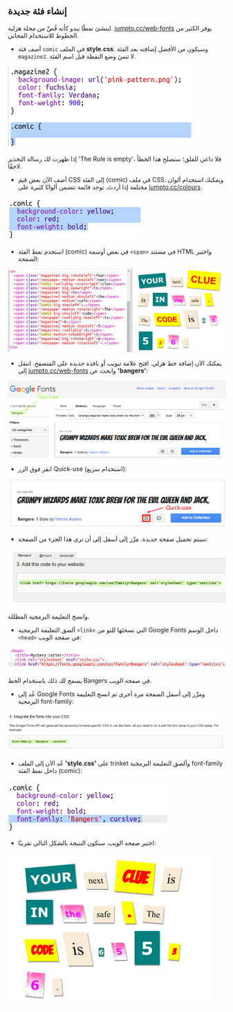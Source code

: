 ## إنشاء فئة جديدة 

لننشئ نمطًا يبدو كأنه قُصَّ من مجلة هزلية. <a href="http://jumpto.cc/web-fonts" target="_blank">jumpto.cc/web-fonts</a> يوفر الكثير من الخطوط للاستخدام المجاني. 



+ أضف فئة `comic` في الملف __style.css__. وسيكون من الأفضل إضافته بعد الفئة `magazine2`. لا تنسَ وضع النقطة قبل اسم الفئة. 

![screenshot](images/letter-comic1.png)

إذا ظهرت لك رسالة التحذير 'The Rule is empty'، فلا داعي للقلق؛ ستصلح هذا الخطأ لاحقًا.

+ أضف الآن بعض قيم CSS إلى الفئة (comic) في ملف CSS. ويمكنك استخدام ألوان مختلفة إذا أردتَ. توجد قائمة تتضمن ألوانًا كثيرة على <a href="http://jumpto.cc/colours" target="_blank">jumpto.cc/colours</a>.

![screenshot](images/letter-comic2.png)

+ استخدم نمط الفئة (comic) في بعض أوسمة `<span>` في مستند HTML واختبر الصفحة:

![screenshot](images/letter-comic-output.png)

+ يمكنك الآن إضافة خط هزلي. افتح علامة تبويب أو نافذة جديدة على المتصفح. انتقل إلى <a href="http://jumpto.cc/web-fonts" target="_blank">jumpto.cc/web-fonts</a> وابحث عن __'bangers'__:

![screenshot](images/letter-fonts1.png)

+ انقر فوق الزر Quick-use (استخدام سريع):

![screenshot](images/letter-fonts2.png)

+ سيتم تحميل صفحة جديدة. مرِّر إلى أسفل إلى أن ترى هذا الجزء من الصفحة:

![screenshot](images/letter-fonts-link.png)

وانسخ التعليمة البرمجية المظللة. 

+ ألصق التعليمة البرمجية `<link>` التي نسختَها للتو من Google Fonts داخل الوسم `<head>` في صفحة الويب:

![screenshot](images/letter-fonts-head.png)

يسمح لك ذلك باستخدام الخط Bangers في صفحة الويب. 

+ عُد إلى Google Fonts ومرِّر إلى أسفل الصفحة مرة أخرى ثم انسخ التعليمة البرمجية font-family:

![screenshot](images/letter-fonts-bangers.png)

+ عُد الآن إلى الملف __'style.css'__ على trinket وألصق التعليمة البرمجية font-family داخل نمط الفئة (comic):

![screenshot](images/letter-fonts-comic.png)

+ اختبر صفحة الويب. ستكون النتيجة بالشكل التالي تقريبًا: 

![screenshot](images/letter-fonts-output.png)




